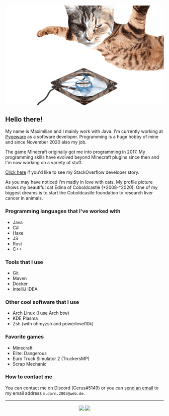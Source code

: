 ![Cat](https://github.com/RealCerus/RealCerus/blob/master/flying%20edina.gif?raw=true)

## Hello there!
My name is Maximilian and I mainly work with Java. I'm currently working at [Pypeware](https://github.com/pypeware) as a software developer. Programming is a huge hobby of mine and since November 2020 also my job.

The game Minecraft originally got me into programming in 2017. My programming skills have evolved beyond Minecraft plugins since then and I'm now working on a variety of stuff.

[Click here](https://stackoverflow.com/story/maximilian-dorn) if you'd like to see my StackOverflow developer story.

As you may have noticed I'm madly in love with cats. My profile picture shows my beautiful cat Edina of Coboldcastle (\*2008-†2020). One of my biggest dreams is to start the Coboldcastle foundation to research liver cancer in animals.

### Programming languages that I've worked with
- Java
- C#
- Haxe
- JS
- Rust
- C++

### Tools that I use
- Git
- Maven
- Docker
- IntelliJ IDEA

### Other cool software that I use
- Arch Linux (I use Arch btw)
- KDE Plasma
- Zsh (with ohmyzsh and powerlevel10k)

### Favorite games
- Minecraft
- Elite: Dangerous
- Euro Truck Simulator 2 (TruckersMP)
- Scrap Mechanic

### How to contact me
You can contact me on Discord (Cerus#5149) or you can [send an email](mailto:m.dorn.2003@web.de) to my email address `m.dorn.2003@web.de`.

----

<p align="center">
  <a href="https://github.com/anuraghazra/github-readme-stats">
    <img align="center" src="https://github-readme-stats.vercel.app/api/top-langs/?username=cerus&theme=nord&layout=compact&show_icons=true" />
  </a>
  <a href="https://github.com/anuraghazra/github-readme-stats">
    <img align="center" src="https://github-readme-stats.vercel.app/api?username=cerus&show_icons=true&theme=nord" />
  </a>
</p>
